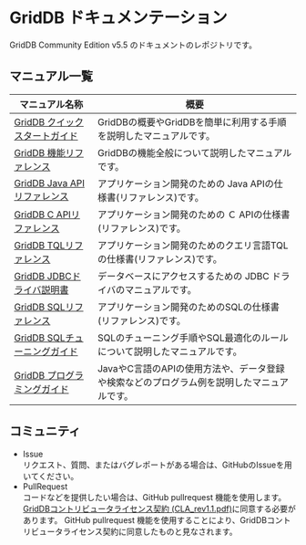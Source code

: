 # GridDB ドキュメンテーション

GridDB Community Edition v5.5 のドキュメントのレポジトリです。

## マニュアル一覧

| マニュアル名称| 概要 |
|------------|---------------------|
|[GridDB クイックスタートガイド](manuals/GridDB_QuickStartGuide/toc.md)|GridDBの概要やGridDBを簡単に利用する手順を説明したマニュアルです。  |
|[GridDB 機能リファレンス](manuals/md_reference_feature/md_reference_feature.md)| GridDBの機能全般について説明したマニュアルです。 |
|[GridDB Java APIリファレンス](http://griddb.github.io/docs-ja/manuals/md_reference_java_api/md_reference_java_api.html)|アプリケーション開発のための Java APIの仕様書(リファレンス)です。|
|[GridDB C APIリファレンス](http://griddb.github.io/docs-ja/manuals/md_reference_c_api/md_reference_c_api.html)|アプリケーション開発のための Ｃ APIの仕様書(リファレンス)です。|
|[GridDB TQLリファレンス](manuals/md_reference_tql/md_reference_tql.md)| アプリケーション開発のためのクエリ言語TQLの仕様書(リファレンス)です。|
|[GridDB JDBCドライバ説明書](manuals/md_reference_jdbc/md_reference_jdbc.md)| データベースにアクセスするための JDBC ドライバのマニュアルです。 |
|[GridDB SQLリファレンス](manuals/md_reference_sql/md_reference_sql.md)| アプリケーション開発のためのSQLの仕様書(リファレンス)です。 |
|[GridDB SQLチューニングガイド](manuals/md_sql_tuning_guide/md_sql_tuning_guide.md)| SQLのチューニング手順やSQL最適化のルールについて説明したマニュアルです。 |
|[GridDB プログラミングガイド](manuals/md_programming_guide/md_programming_guide.md)| JavaやC言語のAPIの使用方法や、データ登録や検索などのプログラム例を説明したマニュアルです。 |

## コミュニティ
- Issue  
リクエスト、質問、またはバグレポートがある場合は、GitHubのIssueを用いてください。
- PullRequest  
コードなどを提供したい場合は、GitHub pullrequest 機能を使用します。 [GridDBコントリビュータライセンス契約 (CLA_rev1.1.pdf)](https://github.com/griddb/docs-ja/blob/master/CLA_rev1.1.pdf)に同意する必要があります。  GitHub pullrequest 機能を使用することにより、GridDBコントリビュータライセンス契約に同意したものと見なされます。
